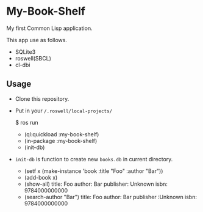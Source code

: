 # My-Book-Shelf

My first Common Lisp application.

This app use as follows.

- SQLite3
- roswell(SBCL)
- cl-dbi

## Usage

- Clone this repository. 
- Put in your `/.roswell/local-projects/`

    $ ros run

    * (ql:quickload :my-book-shelf)
    * (in-package :my-book-shelf)
    * (init-db)

- `init-db` is function to create new `books.db` in current directory.

    * (setf x (make-instance 'book :title "Foo" :author "Bar"))
    * (add-book x)
    * (show-all)
    title: Foo
    author: Bar
    publisher: Unknown
    isbn: 9784000000000
    * (search-author "Bar")
    title: Foo
    author: Bar
    publisher :Unknown
    isbn: 9784000000000
